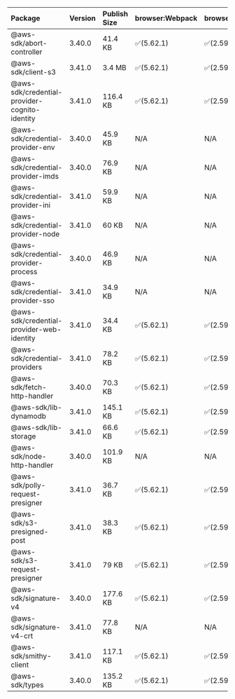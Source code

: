 | Package | Version | Publish Size | browser:Webpack | browser:Rollup | browser:EsBuild |
| :------ | :------ | :----------- | :------ | :----- | :------- |
|@aws-sdk/abort-controller|3.40.0|41.4 KB|✅(5.62.1)|✅(2.59.0)|✅(0.13.12)|
|@aws-sdk/client-s3|3.41.0|3.4 MB|✅(5.62.1)|✅(2.59.0)|✅(0.13.12)|
|@aws-sdk/credential-provider-cognito-identity|3.41.0|116.4 KB|✅(5.62.1)|✅(2.59.0)|✅(0.13.12)|
|@aws-sdk/credential-provider-env|3.40.0|45.9 KB|N/A|N/A|N/A|
|@aws-sdk/credential-provider-imds|3.40.0|76.9 KB|N/A|N/A|N/A|
|@aws-sdk/credential-provider-ini|3.41.0|59.9 KB|N/A|N/A|N/A|
|@aws-sdk/credential-provider-node|3.41.0|60 KB|N/A|N/A|N/A|
|@aws-sdk/credential-provider-process|3.40.0|46.9 KB|N/A|N/A|N/A|
|@aws-sdk/credential-provider-sso|3.41.0|34.9 KB|N/A|N/A|N/A|
|@aws-sdk/credential-provider-web-identity|3.41.0|34.4 KB|✅(5.62.1)|✅(2.59.0)|✅(0.13.12)|
|@aws-sdk/credential-providers|3.41.0|78.2 KB|✅(5.62.1)|✅(2.59.0)|✅(0.13.12)|
|@aws-sdk/fetch-http-handler|3.40.0|70.3 KB|✅(5.62.1)|✅(2.59.0)|✅(0.13.12)|
|@aws-sdk/lib-dynamodb|3.41.0|145.1 KB|✅(5.62.1)|✅(2.59.0)|✅(0.13.12)|
|@aws-sdk/lib-storage|3.41.0|66.6 KB|✅(5.62.1)|✅(2.59.0)|✅(0.13.12)|
|@aws-sdk/node-http-handler|3.40.0|101.9 KB|N/A|N/A|N/A|
|@aws-sdk/polly-request-presigner|3.41.0|36.7 KB|✅(5.62.1)|✅(2.59.0)|✅(0.13.12)|
|@aws-sdk/s3-presigned-post|3.41.0|38.3 KB|✅(5.62.1)|✅(2.59.0)|✅(0.13.12)|
|@aws-sdk/s3-request-presigner|3.41.0|79 KB|✅(5.62.1)|✅(2.59.0)|✅(0.13.12)|
|@aws-sdk/signature-v4|3.40.0|177.6 KB|✅(5.62.1)|✅(2.59.0)|✅(0.13.12)|
|@aws-sdk/signature-v4-crt|3.41.0|77.8 KB|N/A|N/A|N/A|
|@aws-sdk/smithy-client|3.41.0|117.1 KB|✅(5.62.1)|✅(2.59.0)|✅(0.13.12)|
|@aws-sdk/types|3.40.0|135.2 KB|✅(5.62.1)|✅(2.59.0)|✅(0.13.12)|
